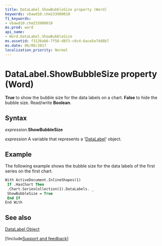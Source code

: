 ```yaml
---
title: DataLabel.ShowBubbleSize property (Word)
keywords: vbawd10.chm233900010
f1_keywords:
- vbawd10.chm233900010
ms.prod: word
api_name:
- Word.DataLabel.ShowBubbleSize
ms.assetid: f3126ab6-7f58-d8f3-c0c4-6ace5e7dd8b7
ms.date: 06/08/2017
localization_priority: Normal
---
```



# DataLabel.ShowBubbleSize property (Word)

 **True** to show the bubble size for the data labels on a chart. **False** to hide the bubble size. Read/write **Boolean**.


## Syntax

_expression_.**ShowBubbleSize**

 _expression_ A variable that represents a '[DataLabel](Word.DataLabel.md)' object.


## Example

The following example shows the bubble size for the data labels of the first series on the first chart.


```vb
With ActiveDocument.InlineShapes(1) 
 If .HasChart Then 
 .Chart.SeriesCollection(1).DataLabels. _ 
 ShowBubbleSize = True 
 End If 
End With
```


## See also


[DataLabel Object](Word.DataLabel.md)

[!include[Support and feedback](~/includes/feedback-boilerplate.md)]
